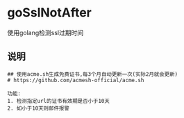# goSslNotAfter
使用golang检测ssl过期时间

## 说明
```
## 使用acme.sh生成免费证书,每3个月自动更新一次(实际2月就会更新)
# https://github.com/acmesh-official/acme.sh

功能:
1. 检测指定url的证书有效期是否小于10天
2. 如小于10天则邮件报警
```
